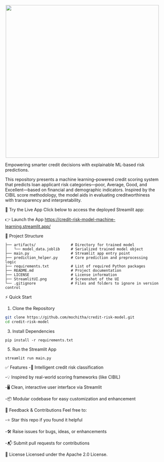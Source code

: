 
<div align="center">
  <img src="https://github.com/user-attachments/assets/80dec6cf-7919-47fd-830d-0b617ff43723" width="500"/>
</div>

Empowering smarter credit decisions with explainable ML-based risk predictions.


This repository presents a machine learning–powered credit scoring system that predicts loan applicant risk categories—poor, Average, Good, and Excellent—based on financial and demographic indicators. Inspired by the CIBIL score methodology, the model aids in evaluating creditworthiness with transparency and interpretability.

🔗 Try the Live App
Click below to access the deployed Streamlit app:

👉 Launch the App https://credit-risk-model-machine-learning.streamlit.app/

📁 Project Structure
 ```commandline
├── artifacts/                # Directory for trained model
│   └── model_data.joblib     # Serialized trained model object
├── main.py                   # Streamlit app entry point
├── prediction_helper.py      # Core prediction and preprocessing logic
├── requirements.txt          # List of required Python packages
├── README.md                 # Project documentation
├── LICENSE                   # License information
├── StreamlitUI.png           # Screenshot of the UI
└── .gitignore                # Files and folders to ignore in version control
```

⚡ Quick Start
1. Clone the Repository
```bash
git clone https://github.com/mochitha/credit-risk-model.git
cd credit-risk-model
```
3. Install Dependencies
```commandline
pip install -r requirements.txt
```
5. Run the Streamlit App
```commandline
streamlit run main.py
```

✅ Features
 -🧠 Intelligent credit risk classification

 -💡 Inspired by real-world scoring frameworks (like CIBIL)

 -🖥️ Clean, interactive user interface via Streamlit

 -📦 Modular codebase for easy customization and enhancement


🤝 Feedback & Contributions
Feel free to:

 -⭐ Star this repo if you found it helpful

 -🛠️ Raise issues for bugs, ideas, or enhancements

 -📬 Submit pull requests for contributions


📜 License
Licensed under the Apache 2.0 License.
